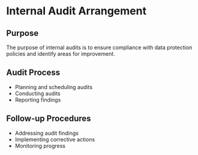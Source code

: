 # Internal Audit Arrangement

## Purpose
The purpose of internal audits is to ensure compliance with data protection policies and identify areas for improvement.

## Audit Process
- Planning and scheduling audits
- Conducting audits
- Reporting findings

## Follow-up Procedures
- Addressing audit findings
- Implementing corrective actions
- Monitoring progress
